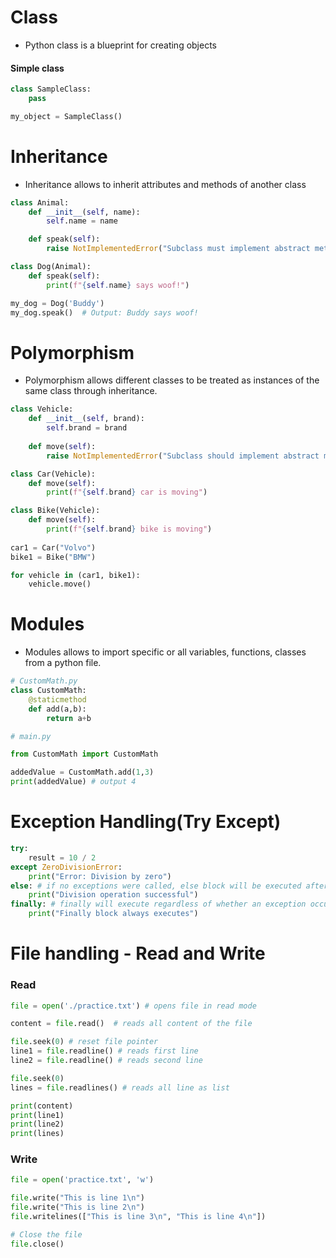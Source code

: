 # Class

- Python class is a blueprint for creating objects

#### Simple class
```python
class SampleClass:
    pass

my_object = SampleClass() 
```

# Inheritance

- Inheritance allows to inherit attributes and methods of another class

```python
class Animal:
    def __init__(self, name):
        self.name = name

    def speak(self):
        raise NotImplementedError("Subclass must implement abstract method")

class Dog(Animal):
    def speak(self):
        print(f"{self.name} says woof!")

my_dog = Dog('Buddy')
my_dog.speak()  # Output: Buddy says woof!
```

# Polymorphism

- Polymorphism allows different classes to be treated as instances of the same class through inheritance.

```python
class Vehicle:
    def __init__(self, brand):
        self.brand = brand
    
    def move(self):
        raise NotImplementedError("Subclass should implement abstract method")

class Car(Vehicle):
    def move(self):
        print(f"{self.brand} car is moving")

class Bike(Vehicle):
    def move(self):
        print(f"{self.brand} bike is moving")
        
car1 = Car("Volvo")
bike1 = Bike("BMW")

for vehicle in (car1, bike1):
    vehicle.move()
```

# Modules

- Modules allows to import specific or all variables, functions, classes from a python file.

```python
# CustomMath.py
class CustomMath:
    @staticmethod
    def add(a,b):
        return a+b

# main.py

from CustomMath import CustomMath

addedValue = CustomMath.add(1,3)
print(addedValue) # output 4
```

# Exception Handling(Try Except)

```python
try:
    result = 10 / 2
except ZeroDivisionError:
    print("Error: Division by zero")
else: # if no exceptions were called, else block will be executed after try block
    print("Division operation successful")
finally: # finally will execute regardless of whether an exception occurred or not.
    print("Finally block always executes")
```


# File handling - Read and Write

### Read

```python
file = open('./practice.txt') # opens file in read mode

content = file.read()  # reads all content of the file

file.seek(0) # reset file pointer
line1 = file.readline() # reads first line
line2 = file.readline() # reads second line

file.seek(0)
lines = file.readlines() # reads all line as list

print(content)
print(line1)
print(line2)
print(lines)
```


### Write 

```python
file = open('practice.txt', 'w')

file.write("This is line 1\n")
file.write("This is line 2\n")
file.writelines(["This is line 3\n", "This is line 4\n"])

# Close the file
file.close()
```
